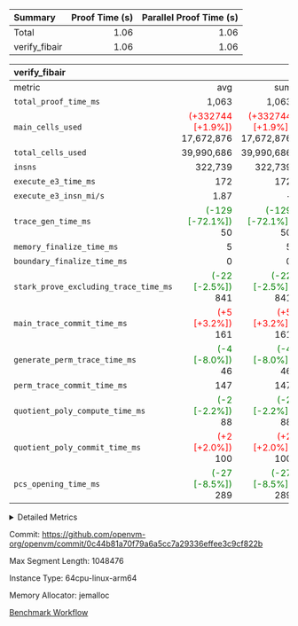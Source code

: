 | Summary | Proof Time (s) | Parallel Proof Time (s) |
|:---|---:|---:|
| Total |  1.06 |  1.06 |
| verify_fibair |  1.06 |  1.06 |


| verify_fibair |||||
|:---|---:|---:|---:|---:|
|metric|avg|sum|max|min|
| `total_proof_time_ms ` |  1,063 |  1,063 |  1,063 |  1,063 |
| `main_cells_used     ` | <span style='color: red'>(+332744 [+1.9%])</span> 17,672,876 | <span style='color: red'>(+332744 [+1.9%])</span> 17,672,876 | <span style='color: red'>(+332744 [+1.9%])</span> 17,672,876 | <span style='color: red'>(+332744 [+1.9%])</span> 17,672,876 |
| `total_cells_used    ` |  39,990,686 |  39,990,686 |  39,990,686 |  39,990,686 |
| `insns               ` |  322,739 |  322,739 |  322,739 |  322,739 |
| `execute_e3_time_ms  ` |  172 |  172 |  172 |  172 |
| `execute_e3_insn_mi/s` |  1.87 | -          |  1.87 |  1.87 |
| `trace_gen_time_ms   ` | <span style='color: green'>(-129 [-72.1%])</span> 50 | <span style='color: green'>(-129 [-72.1%])</span> 50 | <span style='color: green'>(-129 [-72.1%])</span> 50 | <span style='color: green'>(-129 [-72.1%])</span> 50 |
| `memory_finalize_time_ms` |  5 |  5 |  5 |  5 |
| `boundary_finalize_time_ms` |  0 |  0 |  0 |  0 |
| `stark_prove_excluding_trace_time_ms` | <span style='color: green'>(-22 [-2.5%])</span> 841 | <span style='color: green'>(-22 [-2.5%])</span> 841 | <span style='color: green'>(-22 [-2.5%])</span> 841 | <span style='color: green'>(-22 [-2.5%])</span> 841 |
| `main_trace_commit_time_ms` | <span style='color: red'>(+5 [+3.2%])</span> 161 | <span style='color: red'>(+5 [+3.2%])</span> 161 | <span style='color: red'>(+5 [+3.2%])</span> 161 | <span style='color: red'>(+5 [+3.2%])</span> 161 |
| `generate_perm_trace_time_ms` | <span style='color: green'>(-4 [-8.0%])</span> 46 | <span style='color: green'>(-4 [-8.0%])</span> 46 | <span style='color: green'>(-4 [-8.0%])</span> 46 | <span style='color: green'>(-4 [-8.0%])</span> 46 |
| `perm_trace_commit_time_ms` |  147 |  147 |  147 |  147 |
| `quotient_poly_compute_time_ms` | <span style='color: green'>(-2 [-2.2%])</span> 88 | <span style='color: green'>(-2 [-2.2%])</span> 88 | <span style='color: green'>(-2 [-2.2%])</span> 88 | <span style='color: green'>(-2 [-2.2%])</span> 88 |
| `quotient_poly_commit_time_ms` | <span style='color: red'>(+2 [+2.0%])</span> 100 | <span style='color: red'>(+2 [+2.0%])</span> 100 | <span style='color: red'>(+2 [+2.0%])</span> 100 | <span style='color: red'>(+2 [+2.0%])</span> 100 |
| `pcs_opening_time_ms ` | <span style='color: green'>(-27 [-8.5%])</span> 289 | <span style='color: green'>(-27 [-8.5%])</span> 289 | <span style='color: green'>(-27 [-8.5%])</span> 289 | <span style='color: green'>(-27 [-8.5%])</span> 289 |



<details>
<summary>Detailed Metrics</summary>

|  | verify_program_compile_ms | total_cells | stark_prove_excluding_trace_time_ms | quotient_poly_compute_time_ms | quotient_poly_commit_time_ms | perm_trace_commit_time_ms | pcs_opening_time_ms | main_trace_commit_time_ms | app proof_time_ms |
| --- | --- | --- | --- | --- | --- | --- | --- | --- |
|  | 7 | 65,536 | 35 | 1 | 6 | 0 | 20 | 6 | 2,176 | 

| air_name | rows | quotient_deg | main_cols | interactions | constraints | cells |
| --- | --- | --- | --- | --- | --- | --- |
| AccessAdapterAir<2> |  | 2 |  | 5 | 12 |  | 
| AccessAdapterAir<4> |  | 2 |  | 5 | 12 |  | 
| AccessAdapterAir<8> |  | 2 |  | 5 | 12 |  | 
| FibonacciAir | 32,768 | 1 | 2 |  | 5 | 65,536 | 
| FriReducedOpeningAir |  | 2 |  | 39 | 71 |  | 
| JalRangeCheckAir |  | 2 |  | 9 | 14 |  | 
| NativePoseidon2Air<BabyBearParameters>, 1> |  | 2 |  | 136 | 572 |  | 
| PhantomAir |  | 2 |  | 3 | 5 |  | 
| ProgramAir |  | 1 |  | 1 | 4 |  | 
| VariableRangeCheckerAir |  | 1 |  | 1 | 4 |  | 
| VmAirWrapper<AluNativeAdapterAir, FieldArithmeticCoreAir> |  | 2 |  | 15 | 27 |  | 
| VmAirWrapper<BranchNativeAdapterAir, BranchEqualCoreAir<1> |  | 2 |  | 11 | 25 |  | 
| VmAirWrapper<NativeAdapterAir<2, 0>, PublicValuesCoreAir> |  | 2 |  | 11 | 29 |  | 
| VmAirWrapper<NativeLoadStoreAdapterAir<1>, NativeLoadStoreCoreAir<1> |  | 2 |  | 15 | 20 |  | 
| VmAirWrapper<NativeLoadStoreAdapterAir<4>, NativeLoadStoreCoreAir<4> |  | 2 |  | 15 | 20 |  | 
| VmAirWrapper<NativeVectorizedAdapterAir<4>, FieldExtensionCoreAir> |  | 2 |  | 15 | 27 |  | 
| VmConnectorAir |  | 2 |  | 5 | 11 |  | 
| VolatileBoundaryAir |  | 2 |  | 7 | 19 |  | 

| group | trace_gen_time_ms | total_proof_time_ms | total_cells_used | total_cells | stark_prove_excluding_trace_time_ms | quotient_poly_compute_time_ms | quotient_poly_commit_time_ms | perm_trace_commit_time_ms | pcs_opening_time_ms | memory_finalize_time_ms | main_trace_commit_time_ms | main_cells_used | insns | generate_perm_trace_time_ms | fri.log_blowup | execute_e3_time_ms | execute_e3_insn_mi/s | boundary_finalize_time_ms |
| --- | --- | --- | --- | --- | --- | --- | --- | --- | --- | --- | --- | --- | --- | --- | --- | --- | --- | --- |
| verify_fibair | 50 | 1,063 | 39,990,686 | 62,474,410 | 841 | 88 | 100 | 147 | 289 | 5 | 161 | 17,672,876 | 322,739 | 46 | 1 | 172 | 1.87 | 0 | 

| group | air_name | rows | prep_cols | perm_cols | main_cols | cells |
| --- | --- | --- | --- | --- | --- | --- |
| verify_fibair | AccessAdapterAir<2> | 131,072 |  | 16 | 11 | 3,538,944 | 
| verify_fibair | AccessAdapterAir<4> | 65,536 |  | 16 | 13 | 1,900,544 | 
| verify_fibair | AccessAdapterAir<8> | 128 |  | 16 | 17 | 4,224 | 
| verify_fibair | FriReducedOpeningAir | 2,048 |  | 84 | 27 | 227,328 | 
| verify_fibair | JalRangeCheckAir | 32,768 |  | 28 | 12 | 1,310,720 | 
| verify_fibair | NativePoseidon2Air<BabyBearParameters>, 1> | 32,768 |  | 312 | 398 | 23,265,280 | 
| verify_fibair | PhantomAir | 16,384 |  | 12 | 6 | 294,912 | 
| verify_fibair | ProgramAir | 8,192 |  | 8 | 10 | 147,456 | 
| verify_fibair | VariableRangeCheckerAir | 262,144 | 2 | 8 | 1 | 2,359,296 | 
| verify_fibair | VmAirWrapper<AluNativeAdapterAir, FieldArithmeticCoreAir> | 262,144 |  | 36 | 29 | 17,039,360 | 
| verify_fibair | VmAirWrapper<BranchNativeAdapterAir, BranchEqualCoreAir<1> | 32,768 |  | 28 | 23 | 1,671,168 | 
| verify_fibair | VmAirWrapper<NativeLoadStoreAdapterAir<1>, NativeLoadStoreCoreAir<1> | 65,536 |  | 40 | 21 | 3,997,696 | 
| verify_fibair | VmAirWrapper<NativeLoadStoreAdapterAir<4>, NativeLoadStoreCoreAir<4> | 32,768 |  | 40 | 27 | 2,195,456 | 
| verify_fibair | VmAirWrapper<NativeVectorizedAdapterAir<4>, FieldExtensionCoreAir> | 32,768 |  | 36 | 38 | 2,424,832 | 
| verify_fibair | VmConnectorAir | 2 | 1 | 16 | 5 | 42 | 
| verify_fibair | VolatileBoundaryAir | 65,536 |  | 20 | 12 | 2,097,152 | 

| group | trace_height_constraint | weighted_sum | threshold |
| --- | --- | --- | --- |
| verify_fibair | 0 | 1,085,444 | 2,013,265,921 | 
| verify_fibair | 1 | 5,411,200 | 2,013,265,921 | 
| verify_fibair | 2 | 542,722 | 2,013,265,921 | 
| verify_fibair | 3 | 5,476,612 | 2,013,265,921 | 
| verify_fibair | 4 | 65,536 | 2,013,265,921 | 
| verify_fibair | 5 | 12,851,850 | 2,013,265,921 | 

| trace_height_constraint | threshold |
| --- | --- |
| 0 | 2,013,265,921 | 

</details>


Commit: https://github.com/openvm-org/openvm/commit/0c44b81a70f79a6a5cc7a29336effee3c9cf822b

Max Segment Length: 1048476

Instance Type: 64cpu-linux-arm64

Memory Allocator: jemalloc

[Benchmark Workflow](https://github.com/openvm-org/openvm/actions/runs/16545915621)
